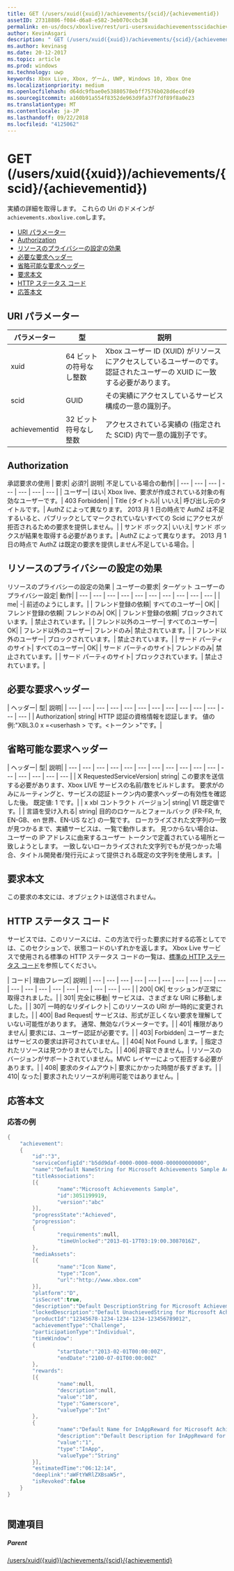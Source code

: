 ```yaml
---
title: GET (/users/xuid({xuid})/achievements/{scid}/{achievementid})
assetID: 27318886-f084-d6a8-e582-3eb070ccbc38
permalink: en-us/docs/xboxlive/rest/uri-usersxuidachievementsscidachievementidget.html
author: KevinAsgari
description: " GET (/users/xuid({xuid})/achievements/{scid}/{achievementid})"
ms.author: kevinasg
ms.date: 20-12-2017
ms.topic: article
ms.prod: windows
ms.technology: uwp
keywords: Xbox Live, Xbox, ゲーム, UWP, Windows 10, Xbox One
ms.localizationpriority: medium
ms.openlocfilehash: d64dc9fbae0e53880578ebff7576b028d6ecdf49
ms.sourcegitcommit: a160b91a554f8352de963d9fa37f7df89f8a0e23
ms.translationtype: MT
ms.contentlocale: ja-JP
ms.lasthandoff: 09/22/2018
ms.locfileid: "4125062"
---
```

# <a name="get-usersxuidxuidachievementsscidachievementid"></a>GET (/users/xuid({xuid})/achievements/{scid}/{achievementid})
実績の詳細を取得します。 これらの Uri のドメインが`achievements.xboxlive.com`します。
 
  * [URI パラメーター](#ID4EV)
  * [Authorization](#ID4EAB)
  * [リソースのプライバシーの設定の効果](#ID4E4C)
  * [必要な要求ヘッダー](#ID4EPG)
  * [省略可能な要求ヘッダー](#ID4EPH)
  * [要求本文](#ID4ECBAC)
  * [HTTP ステータス コード](#ID4ENBAC)
  * [応答本文](#ID4EBGAC)
 
<a id="ID4EV"></a>

 
## <a name="uri-parameters"></a>URI パラメーター
 
| パラメーター| 型| 説明| 
| --- | --- | --- | 
| xuid| 64 ビットの符号なし整数| Xbox ユーザー ID (XUID) がリソースにアクセスしているユーザーのです。 認証されたユーザーの XUID に一致する必要があります。| 
| scid| GUID| その実績にアクセスしているサービス構成の一意の識別子。| 
| achievementid| 32 ビット符号なし整数| アクセスされている実績の (指定された SCID) 内で一意の識別子です。| 
  
<a id="ID4EAB"></a>

 
## <a name="authorization"></a>Authorization
 
承認要求の使用 | 要求| 必須?| 説明| 不足している場合の動作| 
| --- | --- | --- | --- | --- | --- | --- | 
| ユーザー| はい| Xbox live、要求が作成されている対象の有効なユーザーです。| 403 Forbidden| 
| Title (タイトル)| いいえ| 呼び出し元のタイトルです。| AuthZ によって異なります。 2013 月 1 日の時点で AuthZ は不足するいると、パブリックとしてマークされていないすべての Scid にアクセスが拒否されるための要求を提供しません。| 
| サンド ボックス| いいえ| サンド ボックスが結果を取得する必要があります。| AuthZ によって異なります。 2013 月 1 日の時点で AuthZ は既定の要求を提供しません不足している場合。| 
  
<a id="ID4E4C"></a>

 
## <a name="effect-of-privacy-settings-on-resource"></a>リソースのプライバシーの設定の効果
 
リソースのプライバシーの設定の効果 | ユーザーの要求| ターゲット ユーザーのプライバシー設定| 動作| 
| --- | --- | --- | --- | --- | --- | --- | --- | --- | --- | 
| me| -| 前述のようにします。| 
| フレンド登録の依頼| すべてのユーザー| OK| 
| フレンド登録の依頼| フレンドのみ| OK| 
| フレンド登録の依頼| ブロックされています。| 禁止されています。| 
| フレンド以外のユーザー| すべてのユーザー| OK| 
| フレンド以外のユーザー| フレンドのみ| 禁止されています。| 
| フレンド以外のユーザー| ブロックされています。| 禁止されています。| 
| サード パーティのサイト| すべてのユーザー| OK| 
| サード パーティのサイト| フレンドのみ| 禁止されています。| 
| サード パーティのサイト| ブロックされています。| 禁止されています。| 
  
<a id="ID4EPG"></a>

 
## <a name="required-request-headers"></a>必要な要求ヘッダー
 
| ヘッダー| 型| 説明| 
| --- | --- | --- | --- | --- | --- | --- | --- | --- | --- | --- | --- | --- | 
| Authorization| string| HTTP 認証の資格情報を認証します。 値の例:"XBL3.0 x =&lt;userhash > です。&lt;トークン >"です。| 
  
<a id="ID4EPH"></a>

 
## <a name="optional-request-headers"></a>省略可能な要求ヘッダー
 
| ヘッダー| 型| 説明| 
| --- | --- | --- | --- | --- | --- | --- | --- | --- | --- | --- | --- | --- | --- | --- | --- | 
| X RequestedServiceVersion| string| この要求を送信する必要があります、Xbox LIVE サービスの名前/数をビルドします。 要求がのみにルーティングと、サービスの認証トークン内の要求ヘッダーの有効性を確認した後。 既定値: 1 です。| 
| x xbl コントラクト バージョン| string| V1 既定値です。| 
| 言語を受け入れる| string| 目的のロケールとフォールバック (FR-FR, fr, EN-GB、en 世界、EN-US など) の一覧です。 ローカライズされた文字列の一致が見つかるまで、実績サービスは、一覧で動作します。 見つからない場合は、ユーザーの IP アドレスに由来するユーザー トークンで定義されている場所と一致しようとします。 一致しないローカライズされた文字列でもが見つかった場合、タイトル開発者/発行元によって提供される既定の文字列を使用します。 | 
  
<a id="ID4ECBAC"></a>

 
## <a name="request-body"></a>要求本文
 
この要求の本文には、オブジェクトは送信されません。
  
<a id="ID4ENBAC"></a>

 
## <a name="http-status-codes"></a>HTTP ステータス コード
 
サービスでは、このリソースには、この方法で行った要求に対する応答としてでは、このセクションで、状態コードのいずれかを返します。 Xbox Live サービスで使用される標準の HTTP ステータス コードの一覧は、[標準の HTTP ステータス コード](../../additional/httpstatuscodes.md)を参照してください。
 
| コード| 理由フレーズ| 説明| 
| --- | --- | --- | --- | --- | --- | --- | --- | --- | --- | --- | --- | --- | --- | --- | --- | --- | --- | --- | 
| 200| OK| セッションが正常に取得されました。| 
| 301| 完全に移動| サービスは、さまざまな URI に移動しました。| 
| 307| 一時的なリダイレクト| このリソースの URI が一時的に変更されました。| 
| 400| Bad Request| サービスは、形式が正しくない要求を理解していない可能性があります。 通常、無効なパラメーターです。| 
| 401| 権限がありません| 要求には、ユーザー認証が必要です。| 
| 403| Forbidden| ユーザーまたはサービスの要求は許可されていません。| 
| 404| Not Found します。| 指定されたリソースは見つかりませんでした。| 
| 406| 許容できません。| リソースのバージョンがサポートされていません。MVC レイヤーによって拒否する必要があります。| 
| 408| 要求のタイムアウト| 要求にかかった時間が長すぎます。| 
| 410| なった| 要求されたリソースが利用可能ではありません。| 
  
<a id="ID4EBGAC"></a>

 
## <a name="response-body"></a>応答本文
 
<a id="ID4EHGAC"></a>

 
### <a name="sample-response"></a>応答の例
 

```cpp
{
    "achievement":
    {
        "id":"3",
        "serviceConfigId":"b5dd9daf-0000-0000-0000-000000000000",
        "name":"Default NameString for Microsoft Achievements Sample Achievement 3",
        "titleAssociations":
        [{
                "name":"Microsoft Achievements Sample",
                "id":3051199919,
                "version":"abc"
        }],
        "progressState":"Achieved",
        "progression":
        {
                "requirements":null,
                "timeUnlocked":"2013-01-17T03:19:00.3087016Z",
        },
        "mediaAssets":
        [{
                "name":"Icon Name",
                "type":"Icon",
                "url":"http://www.xbox.com"
        }],
        "platform":"D",
        "isSecret":true,
        "description":"Default DescriptionString for Microsoft Achievements Sample Achievement 3",
        "lockedDescription":"Default UnachievedString for Microsoft Achievements Sample Achievement 3",
        "productId":"12345678-1234-1234-1234-123456789012",
        "achievementType":"Challenge",
        "participationType":"Individual",
        "timeWindow":
        {
                "startDate":"2013-02-01T00:00:00Z",
                "endDate":"2100-07-01T00:00:00Z"
        },
        "rewards":
        [{
                "name":null,
                "description":null,
                "value":"10",
                "type":"Gamerscore",
                "valueType":"Int"
        },
        {
                "name":"Default Name for InAppReward for Microsoft Achievements Sample Achievement 3",
                "description":"Default Description for InAppReward for Microsoft Achievements Sample Achievement 3",
                "value":"1",
                "type":"InApp",
                "valueType":"String"
        }],
        "estimatedTime":"06:12:14",
        "deeplink":"aWFtYWRlZXBsaW5r",
        "isRevoked":false
    }
}
         
```

   
<a id="ID4ERGAC"></a>

 
## <a name="see-also"></a>関連項目
 
<a id="ID4ETGAC"></a>

 
##### <a name="parent"></a>Parent 

[/users/xuid({xuid})/achievements/{scid}/{achievementid}](uri-usersxuidachievementsscidachievementid.md)

   